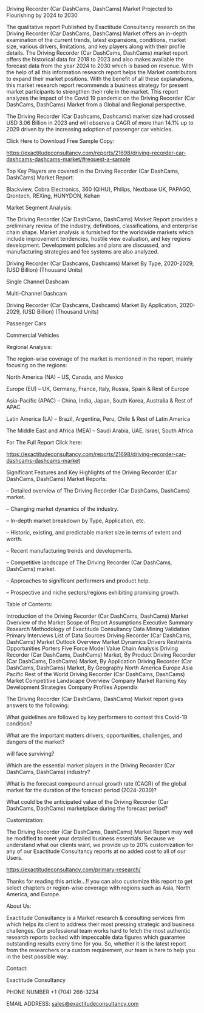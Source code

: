 Driving Recorder (Car DashCams, DashCams) Market Projected to Flourishing by 2024 to 2030

The qualitative report Published by Exactitude Consultancy research on the Driving Recorder (Car DashCams, DashCams) Market offers an in-depth examination of the current trends, latest expansions, conditions, market size, various drivers, limitations, and key players along with their profile details. The Driving Recorder (Car DashCams, DashCams) market report offers the historical data for 2018 to 2023 and also makes available the forecast data from the year 2024 to 2030 which is based on revenue. With the help of all this information research report helps the Market contributors to expand their market positions. With the benefit of all these explanations, this market research report recommends a business strategy for present market participants to strengthen their role in the market. This report analyzes the impact of the Covid 19 pandemic on the Driving Recorder (Car DashCams, DashCams) Market from a Global and Regional perspective.

The Driving Recorder (Car Dashcams, Dashcams) market size had crossed USD 3.06 Billion in 2023 and will observe a CAGR of more than 14.1% up to 2029 driven by the increasing adoption of passenger car vehicles.

Click Here to Download Free Sample Copy:

https://exactitudeconsultancy.com/reports/21698/driving-recorder-car-dashcams-dashcams-market/#request-a-sample

Top Key Players are covered in the Driving Recorder (Car DashCams, DashCams) Market Report:

Blackview, Cobra Electronics, 360 (QIHU), Philips, Nextbase UK, PAPAGO, Qrontech, REXing, HUNYDON, Kehan

Market Segment Analysis:

The Driving Recorder (Car DashCams, DashCams) Market Report provides a preliminary review of the industry, definitions, classifications, and enterprise chain shape. Market analysis is furnished for the worldwide markets which include improvement tendencies, hostile view evaluation, and key regions development. Development policies and plans are discussed, and manufacturing strategies and fee systems are also analyzed.

Driving Recorder (Car Dashcams, Dashcams) Market By Type, 2020-2029, (USD Billion) (Thousand Units)

Single Channel Dashcam

Multi-Channel Dashcam

Driving Recorder (Car Dashcams, Dashcams) Market By Application, 2020-2029, (USD Billion) (Thousand Units)

Passenger Cars

Commercial Vehicles

Regional Analysis:

The region-wise coverage of the market is mentioned in the report, mainly focusing on the regions:

North America (NA) – US, Canada, and Mexico

Europe (EU) – UK, Germany, France, Italy, Russia, Spain & Rest of Europe

Asia-Pacific (APAC) – China, India, Japan, South Korea, Australia & Rest of APAC

Latin America (LA) – Brazil, Argentina, Peru, Chile & Rest of Latin America

The Middle East and Africa (MEA) – Saudi Arabia, UAE, Israel, South Africa

For The Full Report Click here:

https://exactitudeconsultancy.com/reports/21698/driving-recorder-car-dashcams-dashcams-market

Significant Features and Key Highlights of the Driving Recorder (Car DashCams, DashCams) Market Reports:

– Detailed overview of The Driving Recorder (Car DashCams, DashCams) market.

– Changing market dynamics of the industry.

– In-depth market breakdown by Type, Application, etc.

– Historic, existing, and predictable market size in terms of extent and worth.

– Recent manufacturing trends and developments.

– Competitive landscape of The Driving Recorder (Car DashCams, DashCams) market.

– Approaches to significant performers and product help.

– Prospective and niche sectors/regions exhibiting promising growth.

Table of Contents:

Introduction of the Driving Recorder (Car DashCams, DashCams) Market
Overview of the Market
Scope of Report
Assumptions
Executive Summary
Research Methodology of Exactitude Consultancy
Data Mining
Validation
Primary Interviews
List of Data Sources
Driving Recorder (Car DashCams, DashCams) Market Outlook
Overview
Market Dynamics
Drivers
Restraints
Opportunities
Porters Five Force Model
Value Chain Analysis
Driving Recorder (Car DashCams, DashCams) Market, By Product
Driving Recorder (Car DashCams, DashCams) Market, By Application
Driving Recorder (Car DashCams, DashCams) Market, By Geography
North America
Europe
Asia Pacific
Rest of the World
Driving Recorder (Car DashCams, DashCams) Market Competitive Landscape
Overview
Company Market Ranking
Key Development Strategies
Company Profiles
Appendix

The Driving Recorder (Car DashCams, DashCams) Market report gives answers to the following:

What guidelines are followed by key performers to contest this Covid-19 condition?

What are the important matters drivers, opportunities, challenges, and dangers of the market?

will face surviving?

Which are the essential market players in the Driving Recorder (Car DashCams, DashCams) industry?

What is the forecast compound annual growth rate (CAGR) of the global market for the duration of the forecast period (2024-2030)?

What could be the anticipated value of the Driving Recorder (Car DashCams, DashCams) marketplace during the forecast period?

Customization:

The Driving Recorder (Car DashCams, DashCams) Market Report may well be modified to meet your detailed business essentials. Because we understand what our clients want, we provide up to 20% customization for any of our Exactitude Consultancy reports at no added cost to all of our Users.

https://exactitudeconsultancy.com/primary-research/

Thanks for reading this article...!! you can also customize this report to get select chapters or region-wise coverage with regions such as Asia, North America, and Europe.

About Us:

Exactitude Consultancy is a Market research & consulting services firm which helps its client to address their most pressing strategic and business challenges. Our professional team works hard to fetch the most authentic research reports backed with impeccable data figures which guarantee outstanding results every time for you. So, whether it is the latest report from the researchers or a custom requirement, our team is here to help you in the best possible way.

Contact:

Exactitude Consultancy

PHONE NUMBER +1 (704) 266-3234

EMAIL ADDRESS: sales@exactitudeconsultancy.com  
